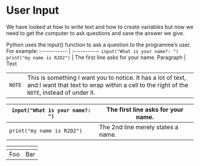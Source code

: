 # User Input
We have looked at how to write text and how to create variables but now we need to get the computer to ask questions and save the answer we give.

Python uses the input() function to ask a question to the programme’s user. 
For example:
:----------- | :----------- 
`input("What is your name?: ") print("my name is R2D2")` | The first line asks for your name.
 Paragraph | Text 


| | |
|-|-|
|`NOTE` | This is something I want you to notice. It has a lot of text, and I want that text to wrap within a cell to the right of the `NOTE`, instead of under it.|

|`input("What is your name?: ")` | The first line asks for your name.|
|-|-|
|`print("my name is R2D2")` | The 2nd line merely states a name.|


| <!-- -->    | <!-- -->    |
|-------------|-------------|
| Foo         | Bar         |
